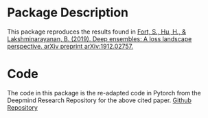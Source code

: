 # Package Description

This package reproduces the results found in [Fort, S., Hu, H., & Lakshminarayanan, B. (2019). Deep ensembles: A loss landscape perspective. arXiv preprint arXiv:1912.02757.](https://arxiv.org/abs/1912.02757)

# Code

The code in this package is the re-adapted code in Pytorch from the Deepmind Research
Repository for the above cited paper.
[Github Repository](https://github.com/deepmind/deepmind-research/tree/master/ensemble_loss_landscape)
